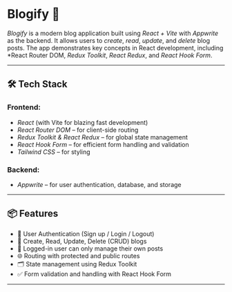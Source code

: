 # Blogify 📝

*Blogify* is a modern blog application built using *React + Vite* with *Appwrite* as the backend. It allows users to *create*, *read*, *update*, and *delete* blog posts. The app demonstrates key concepts in React development, including *React Router DOM, *Redux Toolkit*, *React Redux*, and *React Hook Form*.

---

## 🛠 Tech Stack

### Frontend:
- *React* (with Vite for blazing fast development)
- *React Router DOM* – for client-side routing
- *Redux Toolkit & React Redux* – for global state management
- *React Hook Form* – for efficient form handling and validation
- *Tailwind CSS* – for styling

### Backend:
- *Appwrite* – for user authentication, database, and storage

---

## 📦 Features

- 🔐 User Authentication (Sign up / Login / Logout)
- 📝 Create, Read, Update, Delete (CRUD) blogs
- 👤 Logged-in user can only manage their own posts
- 🌐 Routing with protected and public routes
- 🗂 State management using Redux Toolkit
- ✅ Form validation and handling with React Hook Form

---